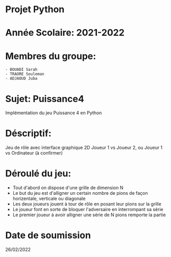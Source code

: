 # Projet Python 
# Année Scolaire: 2021-2022
# Membres du groupe: 
    - BOUADI Sarah
    - TRAORE Souleman
    - ADJAOUD Juba

# Sujet: Puissance4
Implémentation du jeu Puissance 4 en Python

# Déscriptif: 
Jeu de rôle avec interface graphique 2D
Joueur 1 vs Joueur 2, ou Joueur 1 vs Ordinateur (à confirmer)

# Déroulé du jeu: 
* Tout d'abord on dispose d'une grille de dimension N
* Le but du jeu est d'alligner un certain nombre de pions de façon horizentale, verticale ou diagonale
* Les deux joueurs jouent à tour de rôle en posant leur pions sur la grille
* Le joueur font en sorte de bloquer l'adversaire en interrompant sa série
* Le premier joueur à avoir alligner une série de N pions remporte la partie

# Date de soumission
26/02/2022